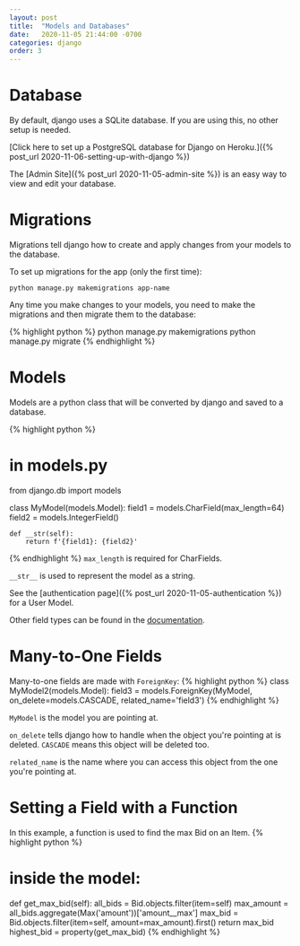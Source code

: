 ```yaml
---
layout: post
title:  "Models and Databases"
date:   2020-11-05 21:44:00 -0700
categories: django
order: 3
---
```

# Database
By default, django uses a SQLite database. If you are using this, no other setup is needed.

[Click here to set up a PostgreSQL database for Django on Heroku.]({% post_url 2020-11-06-setting-up-with-django %})

The [Admin Site]({% post_url 2020-11-05-admin-site %}) is an easy way to view and edit your database.

# Migrations
Migrations tell django how to create and apply changes from your models to the database.

To set up migrations for the app (only the first time):

`python manage.py makemigrations app-name`

Any time you make changes to your models, you need to make the migrations and then migrate them to the database:

{% highlight python %}
python manage.py makemigrations
python manage.py migrate
{% endhighlight %}

# Models
Models are a python class that will be converted by django and saved to a database.

{% highlight python %}
# in models.py
from django.db import models

class MyModel(models.Model):
    field1 = models.CharField(max_length=64)
    field2 = models.IntegerField()
    
    def __str(self):
        return f'{field1}: {field2}'
{% endhighlight %}
`max_length` is required for CharFields.

`__str__` is used to represent the model as a string.

See the [authentication page]({% post_url 2020-11-05-authentication %}) for a User Model.

Other field types can be found in the [documentation](https://docs.djangoproject.com/en/3.1/ref/models/fields/#field-types).

# Many-to-One Fields
Many-to-one fields are made with `ForeignKey`:
{% highlight python %}
class MyModel2(models.Model):
    field3 = models.ForeignKey(MyModel, on_delete=models.CASCADE, related_name='field3')
{% endhighlight %}

`MyModel` is the model you are pointing at.

`on_delete` tells django how to handle when the object you're pointing at is deleted. `CASCADE` means this object will be deleted too.

`related_name` is the name where you can access this object from the one you're pointing at.

# Setting a Field with a Function
In this example, a function is used to find the max Bid on an Item.
{% highlight python %}
# inside the model:
def get_max_bid(self):
	all_bids = Bid.objects.filter(item=self)
	max_amount = all_bids.aggregate(Max('amount'))['amount__max']
	max_bid = Bid.objects.filter(item=self, amount=max_amount).first()
	return max_bid
highest_bid = property(get_max_bid)
{% endhighlight %}
